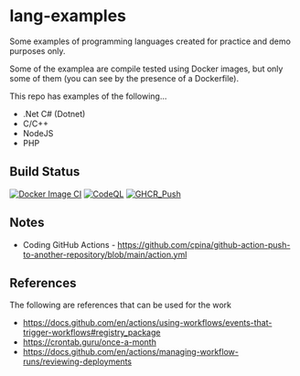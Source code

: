 # lang-examples
Some examples of programming languages created for practice and demo purposes only.

Some of the examplea are compile tested using Docker images, but only some of them (you can see by the presence of a Dockerfile).

This repo has examples of the following...
- .Net C# (Dotnet)
- C/C++
- NodeJS
- PHP

## Build Status

[![Docker Image CI](https://github.com/tpayne/lang-examples/actions/workflows/main.yml/badge.svg)](https://github.com/tpayne/lang-examples/actions/workflows/main.yml)
[![CodeQL](https://github.com/tpayne/lang-examples/actions/workflows/codeql-analysis.yml/badge.svg)](https://github.com/tpayne/lang-examples/actions/workflows/codeql-analysis.yml)
[![GHCR_Push](https://github.com/tpayne/lang-examples/actions/workflows/docker-publish.yml/badge.svg)](https://github.com/tpayne/lang-examples/actions/workflows/docker-publish.yml)

## Notes

- Coding GitHub Actions - https://github.com/cpina/github-action-push-to-another-repository/blob/main/action.yml

## References

The following are references that can be used for the work
- https://docs.github.com/en/actions/using-workflows/events-that-trigger-workflows#registry_package
- https://crontab.guru/once-a-month
- https://docs.github.com/en/actions/managing-workflow-runs/reviewing-deployments
